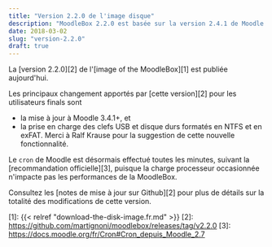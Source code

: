 ```yaml
---
title: "Version 2.2.0 de l'image disque"
description: "MoodleBox 2.2.0 est basée sur la version 2.4.1 de Moodle. Diverses améliorations ont sont également présentes."
date: 2018-03-02
slug: "version-2.2.0"
draft: true
---
```


La [version 2.2.0][2] de l'[image of the MoodleBox][1] est publiée aujourd'hui.

Les principaux changement apportés par [cette version][2] pour les utilisateurs finals sont
- la mise à jour à Moodle 3.4.1+, et
- la prise en charge des clefs USB et disque durs formatés en NTFS et en exFAT. Merci à Ralf Krause pour la suggestion de cette nouvelle fonctionnalité.

Le `cron` de Moodle est désormais effectué toutes les minutes, suivant la [recommandation officielle][3], puisque la charge processeur occasionnée n'impacte pas les performances de la MoodleBox.

Consultez les [notes de mise à jour sur Github][2] pour plus de détails sur la totalité des modifications de cette version.

 [1]: {{< relref "download-the-disk-image.fr.md" >}}
 [2]: https://github.com/martignoni/moodlebox/releases/tag/v2.2.0
 [3]: https://docs.moodle.org/fr/Cron#Cron_depuis_Moodle_2.7
